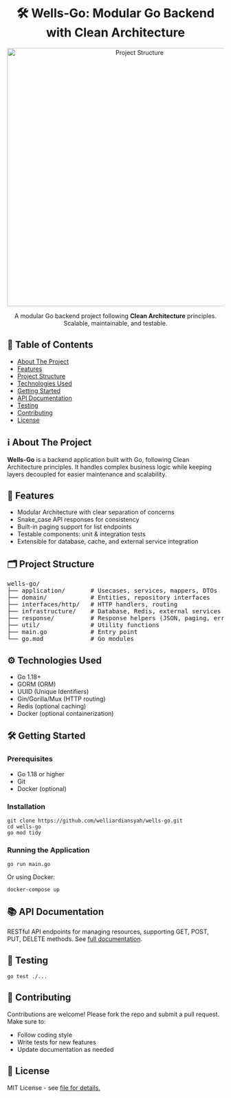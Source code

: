 <h1 align="center">🛠️ Wells-Go: Modular Go Backend with Clean Architecture</h1>

<p align="center">
  <img src="https://your-image-url.com/project-structure.png" alt="Project Structure" width="600">
</p>

<p align="center">
  A modular Go backend project following <strong>Clean Architecture</strong> principles. Scalable, maintainable, and testable.
</p>

<h2>📌 Table of Contents</h2>
<ul>
  <li><a href="#about-the-project">About The Project</a></li>
  <li><a href="#features">Features</a></li>
  <li><a href="#project-structure">Project Structure</a></li>
  <li><a href="#technologies-used">Technologies Used</a></li>
  <li><a href="#getting-started">Getting Started</a></li>
  <li><a href="#api-documentation">API Documentation</a></li>
  <li><a href="#testing">Testing</a></li>
  <li><a href="#contributing">Contributing</a></li>
  <li><a href="#license">License</a></li>
</ul>

<h2 id="about-the-project">ℹ️ About The Project</h2>
<p>
  <strong>Wells-Go</strong> is a backend application built with Go, following Clean Architecture principles. It handles complex business logic while keeping layers decoupled for easier maintenance and scalability.
</p>

<h2 id="features">🚀 Features</h2>
<ul>
  <li>Modular Architecture with clear separation of concerns</li>
  <li>Snake_case API responses for consistency</li>
  <li>Built-in paging support for list endpoints</li>
  <li>Testable components: unit & integration tests</li>
  <li>Extensible for database, cache, and external service integration</li>
</ul>

<h2 id="project-structure">🗂️ Project Structure</h2>
<pre>
wells-go/
├── application/       # Usecases, services, mappers, DTOs
├── domain/            # Entities, repository interfaces
├── interfaces/http/   # HTTP handlers, routing
├── infrastructure/    # Database, Redis, external services
├── response/          # Response helpers (JSON, paging, error)
├── util/              # Utility functions
├── main.go            # Entry point
└── go.mod             # Go modules
</pre>

<h2 id="technologies-used">⚙️ Technologies Used</h2>
<ul>
  <li>Go 1.18+</li>
  <li>GORM (ORM)</li>
  <li>UUID (Unique Identifiers)</li>
  <li>Gin/Gorilla/Mux (HTTP routing)</li>
  <li>Redis (optional caching)</li>
  <li>Docker (optional containerization)</li>
</ul>

<h2 id="getting-started">🛠️ Getting Started</h2>

<h3>Prerequisites</h3>
<ul>
  <li>Go 1.18 or higher</li>
  <li>Git</li>
  <li>Docker (optional)</li>
</ul>

<h3>Installation</h3>
<pre><code>git clone https://github.com/welliardiansyah/wells-go.git
cd wells-go
go mod tidy
</code></pre>

<h3>Running the Application</h3>
<pre><code>go run main.go
</code></pre>
<p>Or using Docker:</p>
<pre><code>docker-compose up
</code></pre>

<h2 id="api-documentation">📚 API Documentation</h2>
<p>RESTful API endpoints for managing resources, supporting GET, POST, PUT, DELETE methods. See <a href="https://github.com/welliardiansyah/wells-go/tree/master">full documentation</a>.</p>

<h2 id="testing">🧪 Testing</h2>
<pre><code>go test ./...
</code></pre>

<h2 id="contributing">🤝 Contributing</h2>
<p>Contributions are welcome! Please fork the repo and submit a pull request. Make sure to:</p>
<ul>
  <li>Follow coding style</li>
  <li>Write tests for new features</li>
  <li>Update documentation as needed</li>
</ul>

<h2 id="license">📄 License</h2>
<p>MIT License - see <a href="https://github.com/welliardiansyah/wells-go/blob/master/LICENSE.md"</a> file for details.</p>
